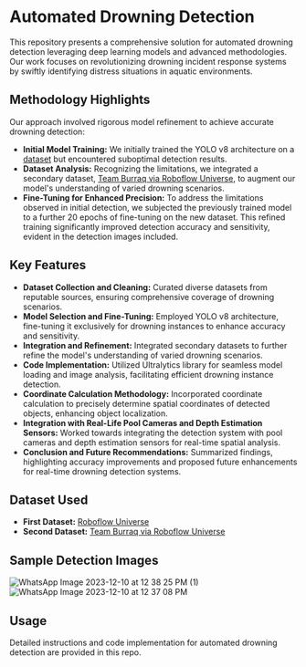 # Automated Drowning Detection

This repository presents a comprehensive solution for automated drowning detection leveraging deep learning models and advanced methodologies. Our work focuses on revolutionizing drowning incident response systems by swiftly identifying distress situations in aquatic environments.

## Methodology Highlights

Our approach involved rigorous model refinement to achieve accurate drowning detection:
- **Initial Model Training:** We initially trained the YOLO v8 architecture on a [dataset](https://universe.roboflow.com/object-detection-model/drowning-detection-wqiom) but encountered suboptimal detection results.
- **Dataset Analysis:** Recognizing the limitations, we integrated a secondary dataset, [Team Burraq via Roboflow Universe]([https://universe.roboflow.com/team-burraq/drowning-detection-main/model/](https://universe.roboflow.com/team-burraq/drowning-detection-main)), to augment our model's understanding of varied drowning scenarios.
- **Fine-Tuning for Enhanced Precision:** To address the limitations observed in initial detection, we subjected the previously trained model to a further 20 epochs of fine-tuning on the new dataset. This refined training significantly improved detection accuracy and sensitivity, evident in the detection images included.

## Key Features
- **Dataset Collection and Cleaning:** Curated diverse datasets from reputable sources, ensuring comprehensive coverage of drowning scenarios.
- **Model Selection and Fine-Tuning:** Employed YOLO v8 architecture, fine-tuning it exclusively for drowning instances to enhance accuracy and sensitivity.
- **Integration and Refinement:** Integrated secondary datasets to further refine the model's understanding of varied drowning scenarios.
- **Code Implementation:** Utilized Ultralytics library for seamless model loading and image analysis, facilitating efficient drowning instance detection.
- **Coordinate Calculation Methodology:** Incorporated coordinate calculation to precisely determine spatial coordinates of detected objects, enhancing object localization.
- **Integration with Real-Life Pool Cameras and Depth Estimation Sensors:** Worked towards integrating the detection system with pool cameras and depth estimation sensors for real-time spatial analysis.
- **Conclusion and Future Recommendations:** Summarized findings, highlighting accuracy improvements and proposed future enhancements for real-time drowning detection systems.

## Dataset Used
- **First Dataset:** [Roboflow Universe](https://universe.roboflow.com/object-detection-model/drowning-detection-wqiom)
- **Second Dataset:** [Team Burraq via Roboflow Universe]([https://universe.roboflow.com/team-burraq/drowning-detection-main/model/](https://universe.roboflow.com/team-burraq/drowning-detection-main))

## Sample Detection Images
![WhatsApp Image 2023-12-10 at 12 38 25 PM (1)](https://github.com/Hasibwajid/Automated-Drowning-Detection-YOLOV8/assets/72168225/1796c6c3-e36c-4866-8a0e-97053717981e)
![WhatsApp Image 2023-12-10 at 12 37 08 PM](https://github.com/Hasibwajid/Automated-Drowning-Detection-YOLOV8/assets/72168225/2c4c93ac-497e-497d-bbec-58fda3de8b8c)

## Usage
Detailed instructions and code implementation for automated drowning detection are provided in this repo.
